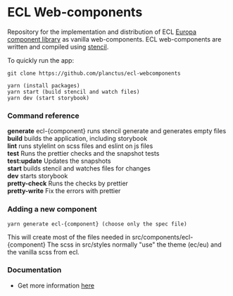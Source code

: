 # ECL Web-components

Repository for the implementation and distribution of ECL [Europa component library](https://ec.europa.eu/component-library) as vanilla web-components.
ECL web-components are written and compiled using [stencil](https://stenciljs.com/).

To quickly run the app:

```
git clone https://github.com/planctus/ecl-webcomponents

yarn (install packages)
yarn start (build stencil and watch files)
yarn dev (start storybook)
```

### Command reference

**generate** ecl-{component} runs stencil generate and generates empty files
**build** builds the application, including storybook  
**lint** runs stylelint on scss files and eslint on js files  
**test** Runs the prettier checks and the snapshot tests  
**test:update** Updates the snapshots  
**start** builds stencil and watches files for changes  
**dev** starts storybook  
**pretty-check** Runs the checks by prettier  
**pretty-write** Fix the errors with prettier

### Adding a new component

```
yarn generate ecl-{component} (choose only the spec file)
```

This will create most of the files needed in src/components/ecl-{component}
The scss in src/styles normally "use" the theme (ec/eu) and the vanilla scss from ecl.

### Documentation

- Get more information [here](./docs/README.md)

